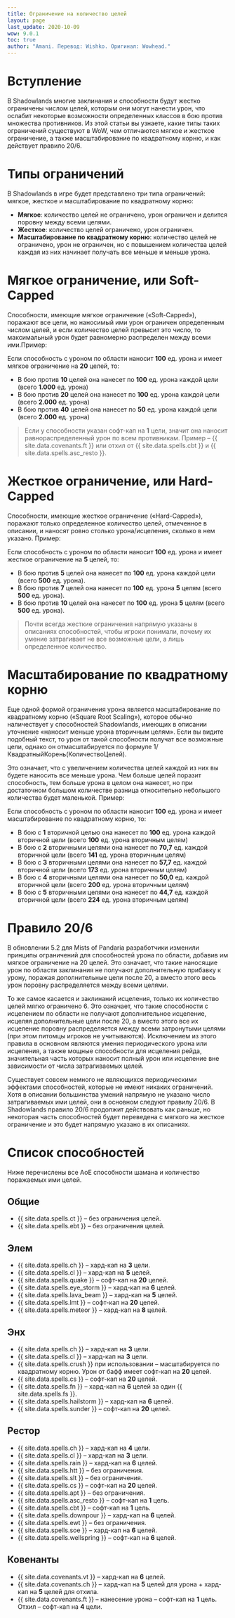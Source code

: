 ```yaml
---
title: Ограничение на количество целей
layout: page
last_update: 2020-10-09 
wow: 9.0.1
toc: true
author: "Amani. Перевод: Wishko. Оригинал: Wowhead."
---
```

# Вступление

В Shadowlands многие заклинания и способности будут жестко ограничены числом целей, которым они могут нанести урон, что ослабит некоторые возможности определенных классов в бою против множества противников. Из этой статьи вы узнаете, какие типы таких ограничений существуют в WoW, чем отличаются мягкое и жесткое ограничение, а также масштабирование по квадратному корню, и как действует правило 20/6.

# Типы ограничений

В Shadowlands в игре будет представлено три типа ограничений: мягкое, жесткое и масштабирование по квадратному корню:
* **Мягкое**: количество целей не ограничено, урон ограничен и делится поровну между всеми целями.  
* **Жесткое**: количество целей ограничено, урон ограничен.  
* **Масштабирование по квадратному корню**: количество целей не ограничено, урон не ограничен, но с повышением количества целей каждая из них начинает получать все меньше и меньше урона.  

# Мягкое ограничение, или Soft-Capped

Способности, имеющие мягкое ограничение («Soft-Capped»), поражают все цели, но наносимый ими урон ограничен определенным числом целей, и если количество целей превысит это число, то максимальный урон будет равномерно распределен между всеми ими.Пример:

Если способность с уроном по области наносит **100** ед. урона и имеет мягкое ограничение на **20** целей, то:
* В бою против **10** целей она нанесет по **100** ед. урона каждой цели (всего **1.000** ед. урона)
* В бою против **20** целей она нанесет по **100** ед. урона каждой цели (всего **2.000** ед. урона)
* В бою против **40** целей она нанесет по **50** ед. урона каждой цели (всего **2.000** ед. урона)

> Если у способности указан софт-кап на **1** цели, значит она наносит равнораспределенный урон по всем противникам. Пример –  {{ site.data.covenants.ft }} или отхил от {{ site.data.spells.cbt }} и {{ site.data.spells.asc_resto }}. 

# Жесткое ограничение, или Hard-Capped

Способности, имеющие жесткое ограничение («Hard-Capped»), поражают только определенное количество целей, отмеченное в описании, и наносят ровно столько урона/исцеления, сколько в нем указано. Пример:

Если способность с уроном по области наносит **100** ед. урона и имеет жесткое ограничение на **5** целей, то:
* В бою против **5** целей она нанесет по **100** ед. урона каждой цели (всего **500** ед. урона).
* В бою против **7** целей она нанесет по **100** ед. урона **5** целям (всего **500** ед. урона).
* В бою против **10** целей она нанесет по **100** ед. урона **5** целям (всего **500** ед. урона).

> Почти всегда жесткие ограничения напрямую указаны в описаниях способностей, чтобы игроки понимали, почему их умение затрагивает не все возможные цели, а лишь определенное количество.

# Масштабирование по квадратному корню

Еще одной формой ограничения урона является масштабирование по квадратному корню («Square Root Scaling»), которое обычно наличествует у способностей Shadowlands, имеющих в описании уточнение «наносит меньше урона вторичным целям». Если вы видите подобный текст, то урон от такой способности получат все возможные цели, однако он отмасштабируется по формуле 1/КвадратныйКорень(КоличествоЦелей).

Это означает, что с увеличением количества целей каждой из них вы будете наносить все меньше урона. Чем больше целей поразит способность, тем больше урона в целом она нанесет, но при достаточном большом количестве разница относительно небольшого количества будет маленькой. Пример:

Если способность с уроном по области наносит **100** ед. урона и имеет масштабирование по квадратному корню, то:
* В бою с **1** вторичной целью она нанесет по **100** ед. урона каждой вторичной цели (всего **100** ед. урона вторичным целям)
* В бою с **2** вторичными целями она нанесет по **70,7** ед. каждой вторичной цели (всего **141** ед. урона вторичным целям)
* В бою с **3** вторичными целями она нанесет по **57,7** ед. каждой вторичной цели (всего **173** ед. урона вторичным целям)
* В бою с **4** вторичными целями она нанесет по **50,0** ед. каждой вторичной цели (всего **200** ед. урона вторичным целям)
* В бою с **5** вторичными целями она нанесет по **44,7** ед. каждой вторичной цели (всего **224** ед. урона вторичным целям)

# Правило 20/6

В обновлении 5.2 для Mists of Pandaria разработчики изменили принципы ограничений для способностей урона по области, добавив им мягкое ограничение на 20 целей. Это означает, что такие наносящие урон по области заклинания не получают дополнительную прибавку к урону, поражая дополнительные цели после 20, а вместо этого весь урон поровну распределяется между всеми целями.

То же самое касается и заклинаний исцеления, только их количество целей мягко ограничено 6. Это означает, что такие способности с исцелением по области не получают дополнительное исцеление, исцеляя дополнительные цели после 20, а вместо этого все их исцеление поровну распределяется между всеми затронутыми целями (при этом питомцы игроков не учитываются). Исключением из этого правила в основном являются умения периодического урона или исцеления, а также мощные способности для исцеления рейда, значительная часть которых наносит полный урон или исцеление вне зависимости от числа затрагиваемых целей.

Существует совсем немного не являющихся периодическими эффектами способностей, которые не имеют никаких ограничений. Хотя в описании большинства умений напрямую не указано число затрагиваемых ими целей, они в основном следуют правилу 20/6. В Shadowlands правило 20/6 продолжит действовать как раньше, но некоторая часть способностей будет переведена с мягкого на жесткое ограничение и это будет напрямую указано в их описаниях.

# Список способностей

Ниже перечислены все АоЕ способности шамана и количество поражаемых ими целей.

## Общие

* {{ site.data.spells.ct }} – без ограничения целей.  
* {{ site.data.spells.ebt }} – без ограничения целей.  

## Элем

* {{ site.data.spells.ch }} – хард-кап на **3** цели.  
* {{ site.data.spells.cl }} – хард-кап на **5** целей.  
* {{ site.data.spells.quake }} – софт-кап на **20** целей.  
* {{ site.data.spells.eye_storm }} – хард-кап на **6** целей.  
* {{ site.data.spells.lava_beam }} – хард-кап на **5** целей.  
* {{ site.data.spells.lmt }} – софт-кап на **20** целей.  
* {{ site.data.spells.meteor }} – хард-кап на **8** целей.  

## Энх

* {{ site.data.spells.ch }} – хард-кап на **3** цели.  
* {{ site.data.spells.cl }} – хард-кап на **3** цели.  
* {{ site.data.spells.crush }} при использовании – масштабируется по квадратному корню. Урон от бафф имеет софт-кап на **20** целей.  
* {{ site.data.spells.cs }} – софт-кап на **20** целей.  
* {{ site.data.spells.fn }} – хард-кап на **6** целей за один {{ site.data.spells.fs }}.  
* {{ site.data.spells.hailstorm }} – хард-кап на **6** целей.  
* {{ site.data.spells.sunder }} – софт-кап на **20** целей.  

## Рестор

* {{ site.data.spells.ch }} – хард-кап на **4** цели.  
* {{ site.data.spells.cl }} – хард-кап на **3** цели.  
* {{ site.data.spells.rain }} – хард-кап на **6** целей.  
* {{ site.data.spells.htt }} – без ограничения.  
* {{ site.data.spells.slt }} – без ограничения.  
* {{ site.data.spells.cs }} – софт-кап на **20** целей.  
* {{ site.data.spells.apt }} – без ограничения.  
* {{ site.data.spells.asc_resto }} – софт-кап на **1** цель.  
* {{ site.data.spells.cbt }} – софт-кап на **1** цель.  
* {{ site.data.spells.downpour }} – хард-кап на **6** целей.  
* {{ site.data.spells.ewt }} – без ограничения.  
* {{ site.data.spells.soe }} – хард-кап на **6** целей.  
* {{ site.data.spells.wellspring }} – софт-кап на **6** целей.  

## Ковенанты

* {{ site.data.covenants.vt }} – хард-кап на **6** целей.  
* {{ site.data.covenants.ch }} – хард-кап на **5** целей для урона + хард-кап на **5** целей для отхила.  
* {{ site.data.covenants.ft }} – нанесение урона – софт-кап на **1** цель. Отхил – софт-кап на **4** цели.

